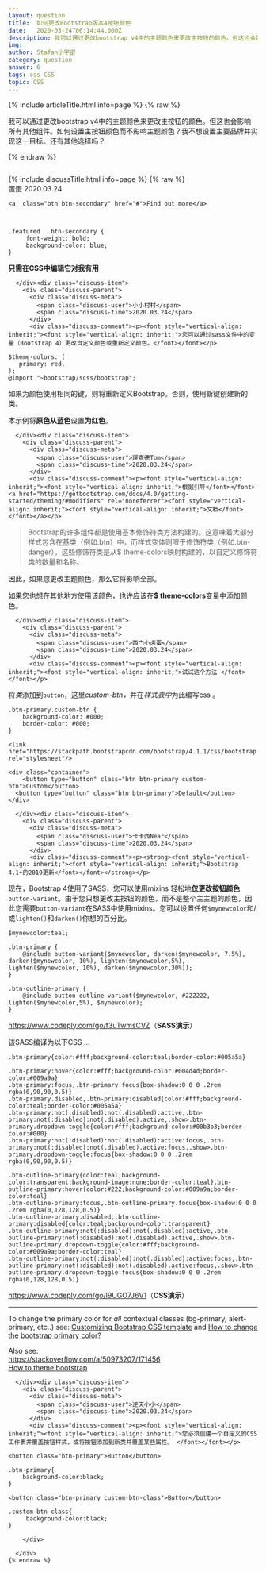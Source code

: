 ```yaml
---
layout: question
title:  如何更改Bootstrap版本4按钮颜色
date:   2020-03-24T06:14:44.000Z
description: 我可以通过更改bootstrap v4中的主题颜色来更改主按钮的颜色。但这也会影响所有其他组件。如何设置主按钮颜色而不影响主题颜色？我不想设置主要品牌并实...
img: 
author: Stafan小宇宙
category: question
answer: 6
tags: css CSS
topic: CSS
---
```

<div class="article-root">
  <div class="article">
    {% include articleTitle.html info=page %}
    {% raw %}
    <div class="article-content"><p><font style="vertical-align: inherit;"><font style="vertical-align: inherit;">我可以通过更改bootstrap v4中的主题颜色来更改主按钮的颜色。</font><font style="vertical-align: inherit;">但这也会影响所有其他组件。</font><font style="vertical-align: inherit;">如何设置主按钮颜色而不影响主题颜色？</font><font style="vertical-align: inherit;">我不想设置主要品牌并实现这一目标。还有其他选择吗？</font></font></p></div>
    {% endraw %}
  </div>
  <p style="height: 0;width:0;overflow: hidden;"> 第3357篇《如何更改Bootstrap版本4按钮颜色》来自Winter(https://github.com/aiyld/aiyld.github.io)的站点</p>
  <div class="discuss-wrapper">
    {% include discussTitle.html info=page %}
    {% raw %}
    <div class="discuss-item">
        <div class="discuss-parent">
          <div class="discuss-meta">
            <span class="discuss-user">蛋蛋</span>
            <span class="discuss-time">2020.03.24</span>
          </div>
          <div class="discuss-comment"><pre><code>&lt;a  class="btn btn-secondary" href="#"&gt;Find out more&lt;/a&gt;<font></font>
<font></font>
<font></font>
<font></font>
.featured  .btn-secondary {<font></font>
     font-weight: bold;<font></font>
     background-color: blue;<font></font>
}<font></font>
</code></pre>

<p><strong><font style="vertical-align: inherit;"><font style="vertical-align: inherit;">只需在CSS中编辑它对我有用</font></font></strong></p></div>
        </div>
        
      </div><div class="discuss-item">
        <div class="discuss-parent">
          <div class="discuss-meta">
            <span class="discuss-user">小小村村</span>
            <span class="discuss-time">2020.03.24</span>
          </div>
          <div class="discuss-comment"><p><font style="vertical-align: inherit;"><font style="vertical-align: inherit;">您可以通过sass文件中的变量（Bootstrap 4）更改自定义颜色或重新定义颜色。</font></font></p>

<pre><code>$theme-colors: (<font></font>
   primary: red,<font></font>
);<font></font>
@import "~bootstrap/scss/bootstrap";<font></font>
</code></pre>

<p><font style="vertical-align: inherit;"><font style="vertical-align: inherit;">如果为颜色使用相同的键，则将重新定义Bootstrap。</font><font style="vertical-align: inherit;">否则，使用新键创建新的类。</font></font></p>

<p><font style="vertical-align: inherit;"><font style="vertical-align: inherit;">本示例将</font></font><strong><font style="vertical-align: inherit;"><font style="vertical-align: inherit;">原色从蓝色</font></font></strong><font style="vertical-align: inherit;"><font style="vertical-align: inherit;">设置</font><strong><font style="vertical-align: inherit;">为红色</font></strong><font style="vertical-align: inherit;">。</font></font></p></div>
        </div>
        
      </div><div class="discuss-item">
        <div class="discuss-parent">
          <div class="discuss-meta">
            <span class="discuss-user">理查德Tom</span>
            <span class="discuss-time">2020.03.24</span>
          </div>
          <div class="discuss-comment"><p><font style="vertical-align: inherit;"><font style="vertical-align: inherit;">根据引导</font></font><a href="https://getbootstrap.com/docs/4.0/getting-started/theming/#modifiers" rel="noreferrer"><font style="vertical-align: inherit;"><font style="vertical-align: inherit;">文档</font></font></a></p>

<blockquote>
  <p><font style="vertical-align: inherit;"><font style="vertical-align: inherit;">Bootstrap的许多组件都是使用基本修饰符类方法构建的。</font><font style="vertical-align: inherit;">这意味着大部分样式包含在基类（例如.btn）中，而样式变体则限于修饰符类（例如.btn-danger）。</font><font style="vertical-align: inherit;">这些修饰符类是从$ theme-colors映射构建的，以自定义修饰符类的数量和名称。</font></font></p>
</blockquote>

<p><font style="vertical-align: inherit;"><font style="vertical-align: inherit;">因此，如果您更改主题颜色，那么它将影响全部。</font></font></p>

<p><font style="vertical-align: inherit;"><font style="vertical-align: inherit;">如果您也想在其他地方使用该颜色，</font><font style="vertical-align: inherit;">也许应该在</font></font><a href="https://github.com/twbs/bootstrap/blob/v4-dev/scss/_variables.scss#L75" rel="noreferrer"><strong><font style="vertical-align: inherit;"><font style="vertical-align: inherit;">$ theme-colors</font></font></strong></a><font style="vertical-align: inherit;"><font style="vertical-align: inherit;">变量中</font><font style="vertical-align: inherit;">添加颜色</font><font style="vertical-align: inherit;">。</font></font></p></div>
        </div>
        
      </div><div class="discuss-item">
        <div class="discuss-parent">
          <div class="discuss-meta">
            <span class="discuss-user">西门小卤蛋</span>
            <span class="discuss-time">2020.03.24</span>
          </div>
          <div class="discuss-comment"><p><font style="vertical-align: inherit;"><font style="vertical-align: inherit;">试试这个方法 </font></font></p>

<p><font style="vertical-align: inherit;"><font style="vertical-align: inherit;">将</font></font><em><font style="vertical-align: inherit;"><font style="vertical-align: inherit;">类</font></font></em><font style="vertical-align: inherit;"><font style="vertical-align: inherit;">添加</font><font style="vertical-align: inherit;">到</font></font><code>button</code><font style="vertical-align: inherit;"><font style="vertical-align: inherit;">，这里</font></font><em><font style="vertical-align: inherit;"><font style="vertical-align: inherit;">custom-btn，</font></font></em><font style="vertical-align: inherit;"><font style="vertical-align: inherit;">并在</font></font><em><font style="vertical-align: inherit;"><font style="vertical-align: inherit;">样式表中</font></font></em><font style="vertical-align: inherit;"><font style="vertical-align: inherit;">为此编写css </font><font style="vertical-align: inherit;">。</font></font></p>

<p></p><div class="snippet" data-lang="js" data-hide="false" data-console="true" data-babel="false">
<div class="snippet-code">
<pre class="snippet-code-css lang-css prettyprint-override"><code>.btn-primary.custom-btn {<font></font>
	background-color: #000;<font></font>
	border-color: #000;<font></font>
}</code></pre>
<pre class="snippet-code-html lang-html prettyprint-override"><code>&lt;link href="https://stackpath.bootstrapcdn.com/bootstrap/4.1.1/css/bootstrap.min.css" rel="stylesheet"/&gt;<font></font>
<font></font>
&lt;div class="container"&gt;<font></font>
	&lt;button type="button" class="btn btn-primary custom-btn"&gt;Custom&lt;/button&gt;<font></font>
  &lt;button type="button" class="btn btn-primary"&gt;Default&lt;/button&gt;<font></font>
&lt;/div&gt;</code></pre>
</div>
</div>
<p></p></div>
        </div>
        
      </div><div class="discuss-item">
        <div class="discuss-parent">
          <div class="discuss-meta">
            <span class="discuss-user">卡卡西Near</span>
            <span class="discuss-time">2020.03.24</span>
          </div>
          <div class="discuss-comment"><p><strong><font style="vertical-align: inherit;"><font style="vertical-align: inherit;">Bootstrap 4.1+的2019更新</font></font></strong></p>

<p><font style="vertical-align: inherit;"><font style="vertical-align: inherit;">现在，Bootstrap 4使用了SASS，您可以</font><font style="vertical-align: inherit;">使用</font><font style="vertical-align: inherit;">mixins </font><font style="vertical-align: inherit;">轻松地</font></font><strong><font style="vertical-align: inherit;"><font style="vertical-align: inherit;">仅更改按钮颜色</font></font></strong><font style="vertical-align: inherit;"></font><code>button-variant</code><font style="vertical-align: inherit;"><font style="vertical-align: inherit;">。</font><font style="vertical-align: inherit;">由于您只想更改主按钮的颜色，而不是整个主主题的颜色，因此您需要</font></font><code>button-variant</code><font style="vertical-align: inherit;"><font style="vertical-align: inherit;">在SASS中</font><font style="vertical-align: inherit;">使用</font><font style="vertical-align: inherit;">mixins。</font><font style="vertical-align: inherit;">您可以设置任何</font></font><code>$mynewcolor</code><font style="vertical-align: inherit;"><font style="vertical-align: inherit;">和/或</font></font><code>lighten()</code><font style="vertical-align: inherit;"><font style="vertical-align: inherit;">和</font></font><code>darken()</code><font style="vertical-align: inherit;"><font style="vertical-align: inherit;">你想的百分比。</font></font></p>

<pre><code>$mynewcolor:teal;<font></font>
<font></font>
.btn-primary {<font></font>
    @include button-variant($mynewcolor, darken($mynewcolor, 7.5%), darken($mynewcolor, 10%), lighten($mynewcolor,5%), lighten($mynewcolor, 10%), darken($mynewcolor,30%));<font></font>
}<font></font>
<font></font>
.btn-outline-primary {<font></font>
    @include button-outline-variant($mynewcolor, #222222, lighten($mynewcolor,5%), $mynewcolor);<font></font>
}<font></font>
</code></pre>

<p><a href="https://www.codeply.com/go/f3uTwmsCVZ" rel="noreferrer"><font style="vertical-align: inherit;"><font style="vertical-align: inherit;">https://www.codeply.com/go/f3uTwmsCVZ</font></font></a><font style="vertical-align: inherit;"><font style="vertical-align: inherit;">（</font></font><strong><font style="vertical-align: inherit;"><font style="vertical-align: inherit;">SASS演示</font></font></strong><font style="vertical-align: inherit;"><font style="vertical-align: inherit;">）</font></font></p>

<p><font style="vertical-align: inherit;"><font style="vertical-align: inherit;">该SASS编译为以下CSS ...</font></font></p>

<pre><code>.btn-primary{color:#fff;background-color:teal;border-color:#005a5a}<font></font>
<font></font>
.btn-primary:hover{color:#fff;background-color:#004d4d;border-color:#009a9a}<font></font>
.btn-primary:focus,.btn-primary.focus{box-shadow:0 0 0 .2rem rgba(0,90,90,0.5)}<font></font>
.btn-primary.disabled,.btn-primary:disabled{color:#fff;background-color:teal;border-color:#005a5a}<font></font>
.btn-primary:not(:disabled):not(.disabled):active,.btn-primary:not(:disabled):not(.disabled).active,.show&gt;.btn-primary.dropdown-toggle{color:#fff;background-color:#00b3b3;border-color:#000}<font></font>
.btn-primary:not(:disabled):not(.disabled):active:focus,.btn-primary:not(:disabled):not(.disabled).active:focus,.show&gt;.btn-primary.dropdown-toggle:focus{box-shadow:0 0 0 .2rem rgba(0,90,90,0.5)}<font></font>
<font></font>
.btn-outline-primary{color:teal;background-color:transparent;background-image:none;border-color:teal}.btn-outline-primary:hover{color:#222;background-color:#009a9a;border-color:teal}<font></font>
.btn-outline-primary:focus,.btn-outline-primary.focus{box-shadow:0 0 0 .2rem rgba(0,128,128,0.5)}<font></font>
.btn-outline-primary.disabled,.btn-outline-primary:disabled{color:teal;background-color:transparent}<font></font>
.btn-outline-primary:not(:disabled):not(.disabled):active,.btn-outline-primary:not(:disabled):not(.disabled).active,.show&gt;.btn-outline-primary.dropdown-toggle{color:#fff;background-color:#009a9a;border-color:teal}<font></font>
.btn-outline-primary:not(:disabled):not(.disabled):active:focus,.btn-outline-primary:not(:disabled):not(.disabled).active:focus,.show&gt;.btn-outline-primary.dropdown-toggle:focus{box-shadow:0 0 0 .2rem rgba(0,128,128,0.5)}<font></font>
</code></pre>

<p><a href="https://www.codeply.com/go/l9UGO7J6V1" rel="noreferrer"><font style="vertical-align: inherit;"><font style="vertical-align: inherit;">https://www.codeply.com/go/l9UGO7J6V1</font></font></a><font style="vertical-align: inherit;"><font style="vertical-align: inherit;">（</font></font><strong><font style="vertical-align: inherit;"><font style="vertical-align: inherit;">CSS演示</font></font></strong><font style="vertical-align: inherit;"><font style="vertical-align: inherit;">）</font></font></p>

<hr> 

<p>To change the primary color for <em>all</em> contextual classes (bg-primary, alert-primary, etc..) see: <a href="https://stackoverflow.com/questions/8596794/customizing-bootstrap-css-template">Customizing Bootstrap CSS template</a> and <a href="https://stackoverflow.com/questions/38792005/how-to-change-the-bootstrap-primary-color">How to change the bootstrap primary color?</a></p>

<p>Also see:<br>
<a href="https://stackoverflow.com/a/50973207/171456">https://stackoverflow.com/a/50973207/171456</a><br>
<a href="https://medium.com/wdstack/a-custom-bootstrap-theme-builder-8ca3f38733f7" rel="noreferrer">How to theme bootstrap</a></p></div>
        </div>
        
      </div><div class="discuss-item">
        <div class="discuss-parent">
          <div class="discuss-meta">
            <span class="discuss-user">逆天小小</span>
            <span class="discuss-time">2020.03.24</span>
          </div>
          <div class="discuss-comment"><p><font style="vertical-align: inherit;"><font style="vertical-align: inherit;">您必须创建一个自定义的CSS工作表并覆盖按钮样式，或将按钮添加到新类并覆盖某些属性。 </font></font></p>

<pre><code>&lt;button class="btn-primary"&gt;Button&lt;/button&gt;<font></font>
<font></font>
.btn-primary{<font></font>
    background-color:black;<font></font>
}<font></font>
<font></font>
&lt;button class="btn-primary custom-btn-class"&gt;Button&lt;/button&gt;<font></font>
<font></font>
.custom-btn-class{<font></font>
     background-color:black;<font></font>
}<font></font>
</code></pre></div>
        </div>
        
      </div>
    {% endraw %}
  </div>
<div>
